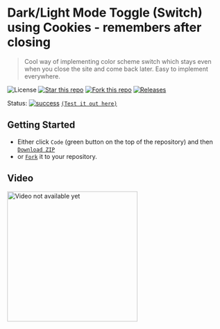 # Dark/Light Mode Toggle (Switch) using Cookies - remembers after closing
> Cool way of implementing color scheme switch which stays even when you close the site and come back later. Easy to implement everywhere.

![License](https://img.shields.io/npm/l/css-star-rating.svg) 
[![Star this repo](https://badgen.net/github/stars/blank-yt/Dark-Light-Mode-Switch-Using-Cookies)](https://github.com/blank-yt/Dark-Light-Mode-Switch-Using-Cookies/stargazers/)
[![Fork this repo](https://badgen.net/github/forks/blank-yt/Dark-Light-Mode-Switch-Using-Cookies)](https://github.com/blank-yt/Dark-Light-Mode-Switch-Using-Cookies/fork/)
[![Releases](https://img.shields.io/github/downloads/blank-yt/Dark-Light-Mode-Switch-Using-Cookies/total.svg)](https://github.com/blank-yt/Dark-Light-Mode-Switch-Using-Cookies/archive/refs/tags/Release.zip)

Status: [![success](https://user-images.githubusercontent.com/100468888/208658036-514215da-7838-44a9-8468-3a37e7e73b13.png)](https://blanksite.eu/preview/3deb0cf340db8960227dd529089fc2e1cdb86919/) [`(Test it out here)`](https://blanksite.eu/preview/3deb0cf340db8960227dd529089fc2e1cdb86919/)

## Getting Started
- Either click `Code` (green button on the top of the repository) and then [`Download ZIP`](https://github.com/blank-yt/Dark-Light-Mode-Switch-Using-Cookies/archive/refs/tags/Release.zip)
- or [`Fork`](https://github.com/blank-yt/Dark-Light-Mode-Switch-Using-Cookies/fork) it to your repository.

## Video
<a href="https://www.youtube.com/watch?v=2OtQDoGMDsk"><img src="https://img.youtube.com/vi/2OtQDoGMDsk/maxresdefault.jpg" height="300" alt="Video not available yet"></a>
